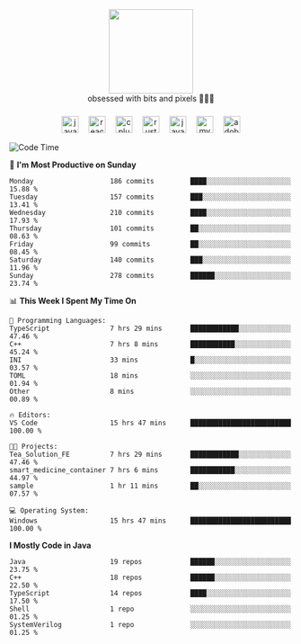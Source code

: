 


  <div align="center">
    
   <img src = "https://i.postimg.cc/W1R4TF4j/d6kpuve-c97567cf-518b-4b86-a271-5c89d88d22f7.gif"  width=150px height=150px />
 </div>

<div align="center">
  obsessed with bits and pixels 🧑‍💻🎨
</div>

  ###
<div align="center">
 <img src="https://cdn.jsdelivr.net/gh/devicons/devicon/icons/javascript/javascript-original.svg" height="30" alt="javascript logo"  />
  <img width="10" />
  <img src="https://cdn.jsdelivr.net/gh/devicons/devicon/icons/react/react-original.svg" height="30" alt="react logo"  />
  <img width="10" />
   <!--<img src="https://cdn.jsdelivr.net/gh/devicons/devicon/icons/nodejs/nodejs-original.svg" height="30" alt="nodejs logo"  />
  <img width="10" />
 <img src="https://cdn.jsdelivr.net/gh/devicons/devicon/icons/flutter/flutter-original.svg" height="30" alt="flutter logo"  />
 <img width="10" />-->
  <img src="https://cdn.jsdelivr.net/gh/devicons/devicon/icons/cplusplus/cplusplus-original.svg" height="30" alt="cpluplus logo"  />
  <img width="10" />
    <img src="https://cdn.jsdelivr.net/gh/devicons/devicon/icons/rust/rust-original.svg" height="30" alt="rust logo"  />
  <img width="10" />
  <img src="https://cdn.jsdelivr.net/gh/devicons/devicon/icons/java/java-original.svg" height="30" alt="java logo"  />
  <img width="10" />
  <img src="https://skillicons.dev/icons?i=mysql" height="30" alt="mysql logo"  />
  <img width="10" />
  <img src="https://skillicons.dev/icons?i=pr" height="30" alt="adobepremierepro logo"  />
</div>

<!--START_SECTION:waka-->
![Code Time](http://img.shields.io/badge/Code%20Time-2%2C116%20hrs%2050%20mins-blue)

📅 **I'm Most Productive on Sunday** 

```text
Monday                   186 commits         ████░░░░░░░░░░░░░░░░░░░░░   15.88 % 
Tuesday                  157 commits         ███░░░░░░░░░░░░░░░░░░░░░░   13.41 % 
Wednesday                210 commits         ████░░░░░░░░░░░░░░░░░░░░░   17.93 % 
Thursday                 101 commits         ██░░░░░░░░░░░░░░░░░░░░░░░   08.63 % 
Friday                   99 commits          ██░░░░░░░░░░░░░░░░░░░░░░░   08.45 % 
Saturday                 140 commits         ███░░░░░░░░░░░░░░░░░░░░░░   11.96 % 
Sunday                   278 commits         ██████░░░░░░░░░░░░░░░░░░░   23.74 % 
```


📊 **This Week I Spent My Time On** 

```text
💬 Programming Languages: 
TypeScript               7 hrs 29 mins       ████████████░░░░░░░░░░░░░   47.46 % 
C++                      7 hrs 8 mins        ███████████░░░░░░░░░░░░░░   45.24 % 
INI                      33 mins             █░░░░░░░░░░░░░░░░░░░░░░░░   03.57 % 
TOML                     18 mins             ░░░░░░░░░░░░░░░░░░░░░░░░░   01.94 % 
Other                    8 mins              ░░░░░░░░░░░░░░░░░░░░░░░░░   00.89 % 

🔥 Editors: 
VS Code                  15 hrs 47 mins      █████████████████████████   100.00 % 

🐱‍💻 Projects: 
Tea_Solution_FE          7 hrs 29 mins       ████████████░░░░░░░░░░░░░   47.46 % 
smart_medicine_container 7 hrs 6 mins        ███████████░░░░░░░░░░░░░░   44.97 % 
sample                   1 hr 11 mins        ██░░░░░░░░░░░░░░░░░░░░░░░   07.57 % 

💻 Operating System: 
Windows                  15 hrs 47 mins      █████████████████████████   100.00 % 
```

**I Mostly Code in Java** 

```text
Java                     19 repos            ██████░░░░░░░░░░░░░░░░░░░   23.75 % 
C++                      18 repos            ██████░░░░░░░░░░░░░░░░░░░   22.50 % 
TypeScript               14 repos            ████░░░░░░░░░░░░░░░░░░░░░   17.50 % 
Shell                    1 repo              ░░░░░░░░░░░░░░░░░░░░░░░░░   01.25 % 
SystemVerilog            1 repo              ░░░░░░░░░░░░░░░░░░░░░░░░░   01.25 % 
```




<!--END_SECTION:waka-->
